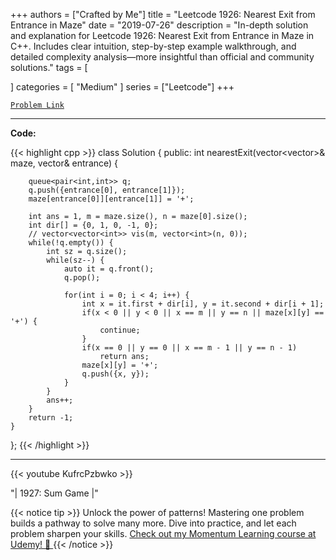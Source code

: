 
+++
authors = ["Crafted by Me"]
title = "Leetcode 1926: Nearest Exit from Entrance in Maze"
date = "2019-07-26"
description = "In-depth solution and explanation for Leetcode 1926: Nearest Exit from Entrance in Maze in C++. Includes clear intuition, step-by-step example walkthrough, and detailed complexity analysis—more insightful than official and community solutions."
tags = [
    
]
categories = [
    "Medium"
]
series = ["Leetcode"]
+++



[`Problem Link`](https://leetcode.com/problems/nearest-exit-from-entrance-in-maze/description/)

---

**Code:**

{{< highlight cpp >}}
class Solution {
public:
    int nearestExit(vector<vector<char>>& maze, vector<int>& entrance) {
        
        queue<pair<int,int>> q;
        q.push({entrance[0], entrance[1]});
        maze[entrance[0]][entrance[1]] = '+';
        
        int ans = 1, m = maze.size(), n = maze[0].size();
        int dir[] = {0, 1, 0, -1, 0};
        // vector<vector<int>> vis(m, vector<int>(n, 0));
        while(!q.empty()) {
            int sz = q.size();
            while(sz--) {
                auto it = q.front();
                q.pop();
                
                for(int i = 0; i < 4; i++) {
                    int x = it.first + dir[i], y = it.second + dir[i + 1];
                    if(x < 0 || y < 0 || x == m || y == n || maze[x][y] == '+') {
                        continue;
                    }
                    if(x == 0 || y == 0 || x == m - 1 || y == n - 1)
                        return ans;                    
                    maze[x][y] = '+';                    
                    q.push({x, y});
                }
            }
            ans++;
        }
        return -1;
    }
};
{{< /highlight >}}


---
{{< youtube KufrcPzbwko >}}

"| 1927: Sum Game |"

{{< notice tip >}}
Unlock the power of patterns! Mastering one problem builds a pathway to solve many more. Dive into practice, and let each problem sharpen your skills. [Check out my Momentum Learning course at Udemy! 🚀 ](https://www.udemy.com/course/algorithms-and-data-structures-in-cpp/)
{{< /notice >}}

